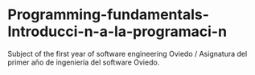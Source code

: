 # Programming-fundamentals-Introducci-n-a-la-programaci-n
Subject of the first year of software engineering Oviedo / Asignatura del primer año de ingeniería del software Oviedo.
